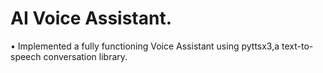 # AI Voice Assistant.
• Implemented a fully functioning Voice Assistant using pyttsx3,a
text-to-speech conversation library.
